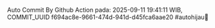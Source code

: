 Auto Commit By Github Action pada: 2025-09-11 19:41:11 WIB, COMMIT_UUID f694ac8e-9661-474d-941d-d45fca6aae20 #autohijau🗿
